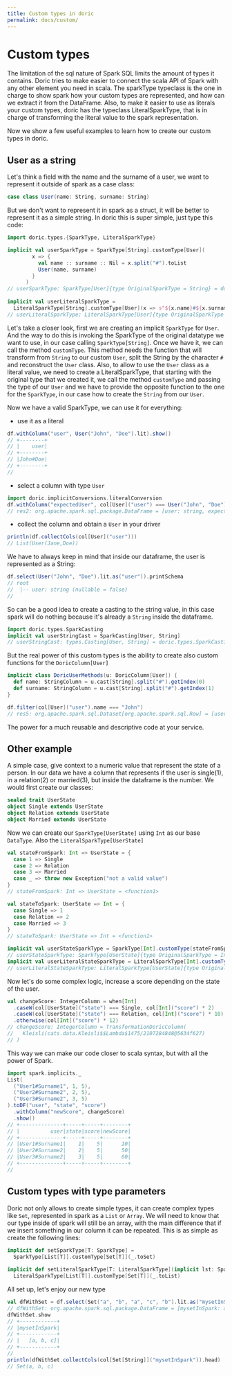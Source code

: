 ```yaml
---
title: Custom types in doric
permalink: docs/custom/
---
```



# Custom types

The limitation of the sql nature of Spark SQL limits the amount of types it contains. Doric tries to make easier to
connect the scala API of Spark with any other element you need in scala. The sparkType typeclass is the one in charge to
show spark how your custom types are represented, and how can we extract it from the DataFrame. Also, to make it easier
to use as literals your custom types, doric has the typeclass LiteralSparkType, that is in charge of transforming the
literal value to the spark representation.

Now we show a few useful examples to learn how to create our custom types in doric.

## User as a string

Let's think a field with the name and the surname of a user, we want to represent it outside of spark as a case class:

```scala
case class User(name: String, surname: String)
```

But we don't want to represent it in spark as a struct, it will be better to represent it as a simple string. In doric
this is super simple, just type this code:

```scala
import doric.types.{SparkType, LiteralSparkType}

implicit val userSparkType = SparkType[String].customType[User](
        x => {
          val name :: surname :: Nil = x.split("#").toList
          User(name, surname)
        }
      )
// userSparkType: SparkType[User]{type OriginalSparkType = String} = doric.types.SparkType$$anon$1@3c995eae
      
implicit val userLiteralSparkType =
  LiteralSparkType[String].customType[User](x => s"${x.name}#${x.surname}")
// userLiteralSparkType: LiteralSparkType[User]{type OriginalSparkType = String} = doric.types.LiteralSparkType$$anon$1@54fb9c08
```

Let's take a closer look, first we are creating an implicit `SparkType` for `User`. And the way to do this is invoking
the SparkType of the original datatype we want to use, in our case calling `SparkType[String]`. Once we have it, we can
call the method `customType`. This method needs the function that will transform from `String` to our custom `User`,
split the String by the character `#`  and reconstruct the `User` class. Also, to allow to use the `User` class as a
literal value, we need to create a LiteralSparkType, that starting with the original type that we created it, we call
the method `customType` and passing the type of our `User`
and we have to provide the opposite function to the one for the `SparkType`, in our case how to create the `String` from
our `User`.

Now we have a valid SparkType, we can use it for everything:

* use it as a literal

```scala
df.withColumn("user", User("John", "Doe").lit).show()
// +--------+
// |    user|
// +--------+
// |John#Doe|
// +--------+
//
```

* select a column with type `User`

```scala
import doric.implicitConversions.literalConversion
df.withColumn("expectedUser", col[User]("user") === User("John", "Doe"))
// res2: org.apache.spark.sql.package.DataFrame = [user: string, expectedUser: boolean]
```

* collect the column and obtain a `User` in your driver

```scala
println(df.collectCols(col[User]("user")))
// List(User(Jane,Doe))
```

We have to always keep in mind that inside our dataframe, the user is represented as a String:

```scala
df.select(User("John", "Doe").lit.as("user")).printSchema
// root
//  |-- user: string (nullable = false)
//
```

So can be a good idea to create a casting to the string value, in this case spark will do nothing because it's already
a `String` inside the dataframe.

```scala
import doric.types.SparkCasting
implicit val userStringCast = SparkCasting[User, String]
// userStringCast: types.Casting[User, String] = doric.types.SparkCasting$$anon$1@6dd729
```

But the real power of this custom types is the ability to create also custom functions for the `DoricColumn[User]`

```scala
implicit class DoricUserMethods(u: DoricColumn[User]) {
  def name: StringColumn = u.cast[String].split("#").getIndex(0)
  def surname: StringColumn = u.cast[String].split("#").getIndex(1)
}

df.filter(col[User]("user").name === "John")
// res5: org.apache.spark.sql.Dataset[org.apache.spark.sql.Row] = [user: string]
```

The power for a much reusable and descriptive code at your service.

## Other example

A simple case, give context to a numeric value that represent the state of a person. In our data we have a column that
represents if the user is single(1), in a relation(2) or married(3), but inside the dataframe is the number. We would
first create our classes:

```scala
sealed trait UserState
object Single extends UserState
object Relation extends UserState
object Married extends UserState
```

Now we can create our `SparkType[UserState]` using `Int` as our base `DataType`. Also the `LiteralSparkType[UserState]`

```scala
val stateFromSpark: Int => UserState = {
  case 1 => Single
  case 2 => Relation
  case 3 => Married
  case _ => throw new Exception("not a valid value")
}
// stateFromSpark: Int => UserState = <function1>

val stateToSpark: UserState => Int = {
  case Single => 1
  case Relation => 2
  case Married => 3
}
// stateToSpark: UserState => Int = <function1>

implicit val userStateSparkType = SparkType[Int].customType(stateFromSpark)
// userStateSparkType: SparkType[UserState]{type OriginalSparkType = Int} = doric.types.SparkType$$anon$1@767785a4
implicit val userLiteralStateSparkType = LiteralSparkType[Int].customType(stateToSpark)
// userLiteralStateSparkType: LiteralSparkType[UserState]{type OriginalSparkType = Int} = doric.types.LiteralSparkType$$anon$1@7ee45cbe
```

Now let's do some complex logic, increase a score depending on the state of the user.

```scala
val changeScore: IntegerColumn = when[Int]
  .caseW(col[UserState]("state") === Single, col[Int]("score") * 2)
  .caseW(col[UserState]("state") === Relation, col[Int]("score") * 10)
  .otherwise(col[Int]("score") * 12)
// changeScore: IntegerColumn = TransformationDoricColumn(
//   Kleisli(cats.data.Kleisli$$Lambda$1475/2107284848@5634f627)
// )
```

This way we can make our code closer to scala syntax, but with all the power of Spark.

```scala
import spark.implicits._
List(
  ("User1#Surname1", 1, 5),
  ("User2#Surname2", 2, 5),
  ("User3#Surname2", 3, 5)
).toDF("user", "state", "score")
  .withColumn("newScore", changeScore)
  .show()
// +--------------+-----+-----+--------+
// |          user|state|score|newScore|
// +--------------+-----+-----+--------+
// |User1#Surname1|    1|    5|      10|
// |User2#Surname2|    2|    5|      50|
// |User3#Surname2|    3|    5|      60|
// +--------------+-----+-----+--------+
//
```

## Custom types with type parameters

Doric not only allows to create simple types, it can create complex types like `Set`, represented in spark as a `List`
or `Array`. We will need to know that our type inside of spark will still be an array, with the main difference that if
we insert something in our column it can be repeated. This is as simple as create the following lines:

```scala
implicit def setSparkType[T: SparkType] =
  SparkType[List[T]].customType[Set[T]](_.toSet)
  
implicit def setLiteralSparkType[T: LiteralSparkType](implicit lst: SparkType[Set[T]]) =
  LiteralSparkType[List[T]].customType[Set[T]](_.toList)
```

All set up, let's enjoy our new type

```scala
val dfWithSet = df.select(Set("a", "b", "a", "c", "b").lit.as("mysetInSpark"))
// dfWithSet: org.apache.spark.sql.package.DataFrame = [mysetInSpark: array<string>]
dfWithSet.show
// +------------+
// |mysetInSpark|
// +------------+
// |   [a, b, c]|
// +------------+
// 
println(dfWithSet.collectCols(col[Set[String]]("mysetInSpark")).head)
// Set(a, b, c)
```
